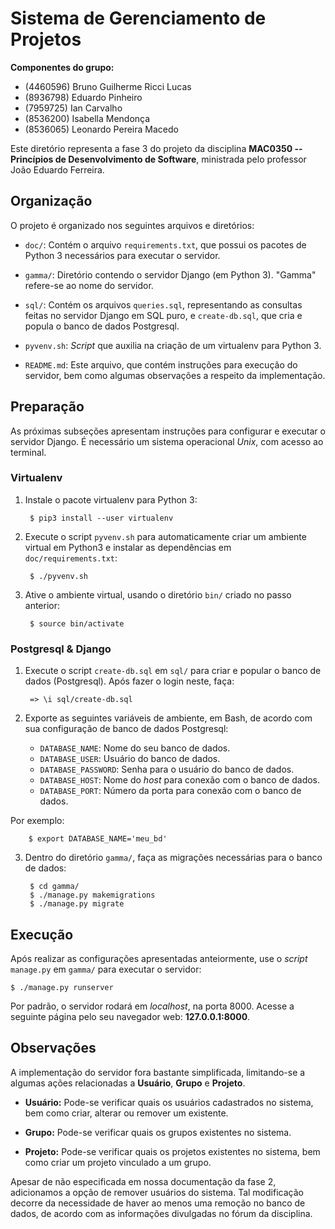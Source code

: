 # Sistema de Gerenciamento de Projetos

**Componentes do grupo:**

- (4460596) Bruno Guilherme Ricci Lucas
- (8936798) Eduardo Pinheiro
- (7959725) Ian Carvalho
- (8536200) Isabella Mendonça
- (8536065) Leonardo Pereira Macedo

Este diretório representa a fase 3 do projeto da disciplina **MAC0350 -- Princípios de Desenvolvimento de Software**, ministrada pelo professor João Eduardo Ferreira.


## Organização

O projeto é organizado nos seguintes arquivos e diretórios:

- `doc/`: Contém o arquivo `requirements.txt`, que possui os pacotes de Python 3
  necessários para executar o servidor.

- `gamma/`: Diretório contendo o servidor Django (em Python 3). "Gamma" refere-se ao
  nome do servidor.

- `sql/`: Contém os arquivos `queries.sql`, representando as consultas feitas no
  servidor Django em SQL puro, e `create-db.sql`, que cria e popula o banco de dados
  Postgresql.

- `pyvenv.sh`: *Script* que auxilia na criação de um virtualenv para Python 3.

- `README.md`: Este arquivo, que contém instruções para execução do servidor, bem
  como algumas observações a respeito da implementação.


## Preparação

As próximas subseções apresentam instruções para configurar e executar o servidor
Django. É necessário um sistema operacional *Unix*, com acesso ao terminal.


### Virtualenv

1. Instale o pacote virtualenv para Python 3:

        $ pip3 install --user virtualenv

2. Execute o script `pyvenv.sh` para automaticamente criar um ambiente virtual em
   Python3 e instalar as dependências em `doc/requirements.txt`:

        $ ./pyvenv.sh

3. Ative o ambiente virtual, usando o diretório `bin/` criado no passo anterior:

        $ source bin/activate


### Postgresql & Django

1. Execute o script `create-db.sql` em `sql/` para criar e popular o banco de dados
   (Postgresql). Após fazer o login neste, faça:

        => \i sql/create-db.sql

2. Exporte as seguintes variáveis de ambiente, em Bash, de acordo com sua
   configuração de banco de dados Postgresql:

    - `DATABASE_NAME`: Nome do seu banco de dados.
    - `DATABASE_USER`: Usuário do banco de dados.
    - `DATABASE_PASSWORD`: Senha para o usuário do banco de dados.
    - `DATABASE_HOST`: Nome do *host* para conexão com o banco de dados.
    - `DATABASE_PORT`: Número da porta para conexão com o banco de dados.

  Por exemplo:

        $ export DATABASE_NAME='meu_bd'

3. Dentro do diretório `gamma/`, faça as migrações necessárias para o banco de dados:

        $ cd gamma/
        $ ./manage.py makemigrations
        $ ./manage.py migrate


## Execução

Após realizar as configurações apresentadas anteiormente, use o *script* `manage.py`
em `gamma/` para executar o servidor:

    $ ./manage.py runserver

Por padrão, o servidor rodará em *localhost*, na porta 8000. Acesse a seguinte página
pelo seu navegador web: **127.0.0.1:8000**.


## Observações

A implementação do servidor fora bastante simplificada, limitando-se a algumas ações
relacionadas a **Usuário**, **Grupo** e **Projeto**.

- **Usuário:** Pode-se verificar quais os usuários cadastrados no sistema, bem como
  criar, alterar ou remover um existente.

- **Grupo:** Pode-se verificar quais os grupos existentes no sistema.

- **Projeto:** Pode-se verificar quais os projetos existentes no sistema, bem como
  criar um projeto vinculado a um grupo.

Apesar de não especificada em nossa documentação da fase 2, adicionamos a opção de
remover usuários do sistema. Tal modificação decorre da necessidade de haver ao
menos uma remoção no banco de dados, de acordo com as informações divulgadas no
fórum da disciplina.
